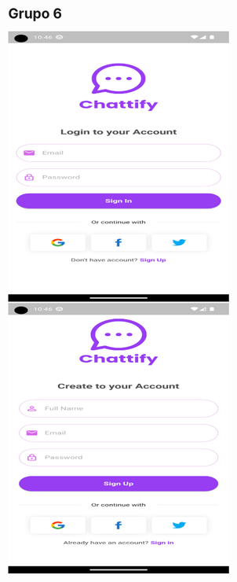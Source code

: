 # Grupo 6
<img src="https://github.com/INGESO-2023-1/grupo_6/blob/main/Screenshots/chattify_mobile_login.png" width="450" height="550"><img src="https://github.com/INGESO-2023-1/grupo_6/blob/main/Screenshots/chattify_mobile_register.png" width="450" height="550">
